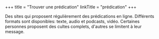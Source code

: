 +++
title = "Trouver une prédication"
linkTitle = "prédication"
+++

Des sites qui proposent régulièrement des prédications en ligne. Différents formats sont disponibles: texte, audio et podcasts, vidéo. Certaines personnes proposent des cultes complets, d'autres se limitent à leur message. 